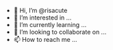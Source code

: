 - 👋 Hi, I’m @risacute
- 👀 I’m interested in ...
- 🌱 I’m currently learning ...
- 💞️ I’m looking to collaborate on ...
- 📫 How to reach me ...

<!---
risacute/risacute is a ✨ special ✨ repository because its `README.md` (this file) appears on your GitHub profile.
You can click the Preview link to take a look at your changes.
--->
